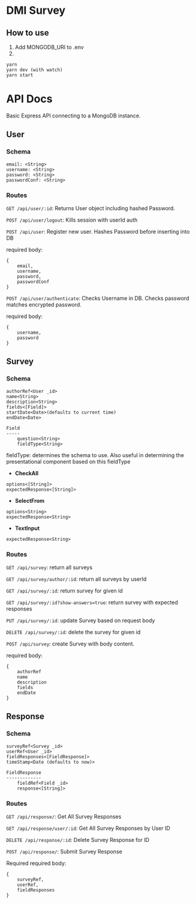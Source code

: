 # DMI Survey

## How to use
1. Add MONGODB_URI to .env
2. 
```
yarn
yarn dev (with watch)
yarn start
```

# API Docs
Basic Express API connecting to a MongoDB instance.

## User
### Schema
```
email: <String>
username: <String>
password: <String>
passwordConf: <String>
```

### Routes
`GET /api/user/:id`: Returns User object including hashed Password.

`POST /api/user/logout`: Kills session with userId auth

`POST /api/user`: Register new user. Hashes Password before inserting into DB

required body:
```
{
    email,
    username,
    password,
    passwordConf
}
```
`POST /api/user/authenticate`: Checks Username in DB. Checks password matches encrypted password.

required body:
```
{
    username,
    password
}
```

## Survey
### Schema
```
authorRef<User _id>
name<String>
description<String>
fields<[Field]>
startDate<Date>(defaults to current time)
endDate<Date>
```
```
Field
-----
    question<String>
    fieldType<String>
```

fieldType: determines the schema to use.
Also useful in determining the presentational component based on this fieldType

* __CheckAll__
```
options<[String]>
expectedResponse<[String]>
```
* __SelectFrom__
```
options<String>
expectedResponse<String>
```
* __TextInput__
```
expectedResponse<String>
```

### Routes
`GET /api/survey`: return all surveys

`GET /api/survey/author/:id`: return all surveys by userId

`GET /api/survey/:id`: return survey for given id

`GET /api/survey/:id?show-answers=true`: return survey with expected responses

`PUT /api/survey/:id`: update Survey based on request body

`DELETE /api/survey/:id`: delete the survey for given id

`POST /api/survey`: create Survey with body content.

required body:
```
{
    authorRef
    name
    description
    fields
    endDate
}
```

## Response
### Schema
```
surveyRef<Survey _id>
userRef<User _id>
fieldResponses<[FieldResponse]>
timeStamp<Date (defaults to now)>
```
```
FieldResponse
-------------
    fieldRef<Field _id>
    response<[String]>
```

### Routes
`GET /api/response/`: Get All Survey Responses

`GET /api/response/user/:id`: Get All Survey Responses by User ID

`DELETE /api/response/:id`: Delete Survey Response for ID

`POST /api/response/`: Submit Survey Response

Required
required body:
```
{ 
    surveyRef, 
    userRef, 
    fieldResponses 
}
```
